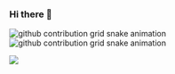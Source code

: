 ### Hi there 👋

![github contribution grid snake animation](https://raw.githubusercontent.com/ifconfigbrian/getbriansploited/output/dist/github-contribution-grid-snake-dark.svg#gh-dark-mode-only)
![github contribution grid snake animation](https://raw.githubusercontent.com/ifconfigbrian/getbriansploited/output/dist/github-contribution-grid-snake.svg#gh-light-mode-only)


![](https://komarev.com/ghpvc/?username=ifconfigbrian)
